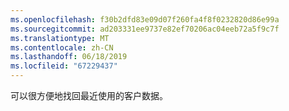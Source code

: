 ```yaml
---
ms.openlocfilehash: f30b2dfd83e09d07f260fa4f8f0232820d86e99a
ms.sourcegitcommit: ad203331ee9737e82ef70206ac04eeb72a5f9c7f
ms.translationtype: MT
ms.contentlocale: zh-CN
ms.lasthandoff: 06/18/2019
ms.locfileid: "67229437"
---
```

可以很方便地找回最近使用的客户数据。